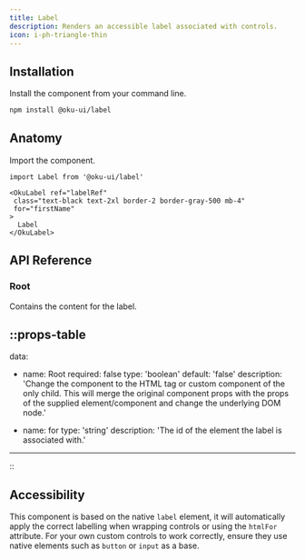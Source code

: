 ```yaml
---
title: Label
description: Renders an accessible label associated with controls.
icon: i-ph-triangle-thin
---
```



## Installation

Install the component from your command line.

```bash
npm install @oku-ui/label
```

## Anatomy

Import the component.

```vue
import Label from '@oku-ui/label'

<OkuLabel ref="labelRef"
 class="text-black text-2xl border-2 border-gray-500 mb-4"
 for="firstName"
>
  Label
</OkuLabel>
```

## API Reference

### Root

Contains the content for the label.

::props-table
---
data:
- name: Root
  required: false
  type: 'boolean'
  default: 'false'
  description: 'Change the component to the HTML tag or custom component of the only child. This will merge the original component props with the props of the supplied element/component and change the underlying DOM node.' 

- name: for
  type: 'string'
  description: 'The id of the element the label is associated with.'
---
::


## Accessibility

This component is based on the native `label` element, it will automatically apply the correct labelling when wrapping controls or using the `htmlFor` attribute. For your own custom controls to work correctly, ensure they use native elements such as `button` or `input` as a base.